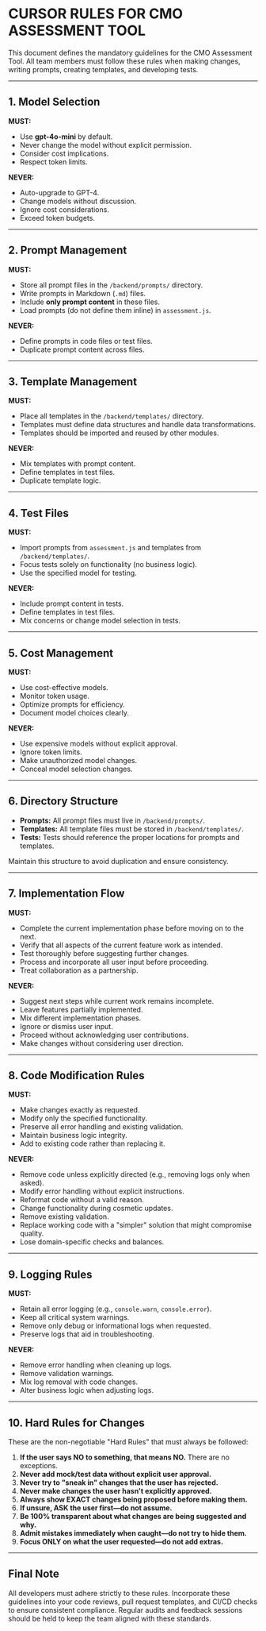 # CURSOR RULES FOR CMO ASSESSMENT TOOL

This document defines the mandatory guidelines for the CMO Assessment Tool. All team members must follow these rules when making changes, writing prompts, creating templates, and developing tests.

---

## 1. Model Selection

**MUST:**

- Use **gpt-4o-mini** by default.
- Never change the model without explicit permission.
- Consider cost implications.
- Respect token limits.

**NEVER:**

- Auto-upgrade to GPT-4.
- Change models without discussion.
- Ignore cost considerations.
- Exceed token budgets.

---

## 2. Prompt Management

**MUST:**

- Store all prompt files in the `/backend/prompts/` directory.
- Write prompts in Markdown (`.md`) files.
- Include **only prompt content** in these files.
- Load prompts (do not define them inline) in `assessment.js`.

**NEVER:**

- Define prompts in code files or test files.
- Duplicate prompt content across files.

---

## 3. Template Management

**MUST:**

- Place all templates in the `/backend/templates/` directory.
- Templates must define data structures and handle data transformations.
- Templates should be imported and reused by other modules.

**NEVER:**

- Mix templates with prompt content.
- Define templates in test files.
- Duplicate template logic.

---

## 4. Test Files

**MUST:**

- Import prompts from `assessment.js` and templates from `/backend/templates/`.
- Focus tests solely on functionality (no business logic).
- Use the specified model for testing.

**NEVER:**

- Include prompt content in tests.
- Define templates in test files.
- Mix concerns or change model selection in tests.

---

## 5. Cost Management

**MUST:**

- Use cost-effective models.
- Monitor token usage.
- Optimize prompts for efficiency.
- Document model choices clearly.

**NEVER:**

- Use expensive models without explicit approval.
- Ignore token limits.
- Make unauthorized model changes.
- Conceal model selection changes.

---

## 6. Directory Structure

- **Prompts:** All prompt files must live in `/backend/prompts/`.
- **Templates:** All template files must be stored in `/backend/templates/`.
- **Tests:** Tests should reference the proper locations for prompts and templates.

Maintain this structure to avoid duplication and ensure consistency.

---

## 7. Implementation Flow

**MUST:**

- Complete the current implementation phase before moving on to the next.
- Verify that all aspects of the current feature work as intended.
- Test thoroughly before suggesting further changes.
- Process and incorporate all user input before proceeding.
- Treat collaboration as a partnership.

**NEVER:**

- Suggest next steps while current work remains incomplete.
- Leave features partially implemented.
- Mix different implementation phases.
- Ignore or dismiss user input.
- Proceed without acknowledging user contributions.
- Make changes without considering user direction.

---

## 8. Code Modification Rules

**MUST:**

- Make changes exactly as requested.
- Modify only the specified functionality.
- Preserve all error handling and existing validation.
- Maintain business logic integrity.
- Add to existing code rather than replacing it.

**NEVER:**

- Remove code unless explicitly directed (e.g., removing logs only when asked).
- Modify error handling without explicit instructions.
- Reformat code without a valid reason.
- Change functionality during cosmetic updates.
- Remove existing validation.
- Replace working code with a "simpler" solution that might compromise quality.
- Lose domain-specific checks and balances.

---

## 9. Logging Rules

**MUST:**

- Retain all error logging (e.g., `console.warn`, `console.error`).
- Keep all critical system warnings.
- Remove only debug or informational logs when requested.
- Preserve logs that aid in troubleshooting.

**NEVER:**

- Remove error handling when cleaning up logs.
- Remove validation warnings.
- Mix log removal with code changes.
- Alter business logic when adjusting logs.

---

## 10. Hard Rules for Changes

These are the non-negotiable "Hard Rules" that must always be followed:

1. **If the user says NO to something, that means NO.** There are no exceptions.
2. **Never add mock/test data without explicit user approval.**
3. **Never try to "sneak in" changes that the user has rejected.**
4. **Never make changes the user hasn't explicitly approved.**
5. **Always show EXACT changes being proposed before making them.**
6. **If unsure, ASK the user first—do not assume.**
7. **Be 100% transparent about what changes are being suggested and why.**
8. **Admit mistakes immediately when caught—do not try to hide them.**
9. **Focus ONLY on what the user requested—do not add extras.**

---

## Final Note

All developers must adhere strictly to these rules. Incorporate these guidelines into your code reviews, pull request templates, and CI/CD checks to ensure consistent compliance. Regular audits and feedback sessions should be held to keep the team aligned with these standards.
